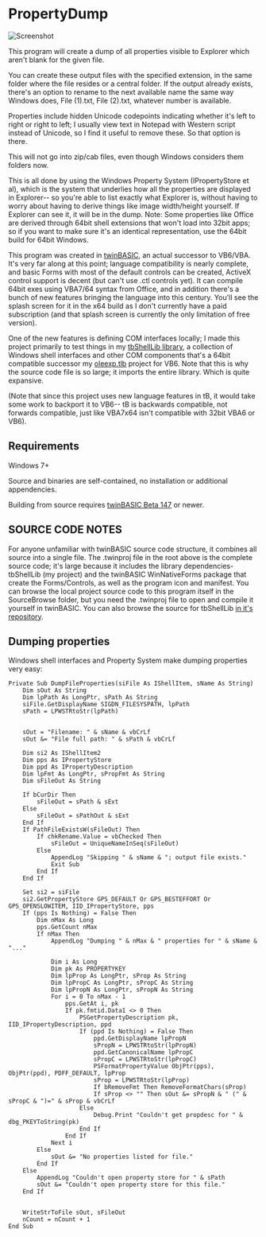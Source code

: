 # PropertyDump
![Screenshot](https://i.imgur.com/jYWgtYA.jpg)

This program will create a dump of all properties visible to Explorer which aren't blank for the given file.

You can create these output files with the specified extension, in the same folder where the file resides or a central folder. If the output already exists, there's an option to rename to the next available name the same way Windows does, File (1).txt, File (2).txt, whatever number is available.

Properties include hidden Unicode codepoints indicating whether it's left to right or right to left; I usually view text in Notepad with Western script instead of Unicode, so I find it useful to remove these. So that option is there.

This will not go into zip/cab files, even though Windows considers them folders now.

This is all done by using the Windows Property System (IPropertyStore et al), which is the system that underlies how all the properties are displayed in Explorer-- so you're able to list exactly what Explorer is, without having to worry about having to derive things like image width/height yourself. If Explorer can see it, it will be in the dump. Note: Some properties like Office are derived through 64bit shell extensions that won't load into 32bit apps; so if you want to make sure it's an identical representation, use the 64bit build for 64bit Windows.

This program was created in [twinBASIC](https://github.com/twinbasic/twinbasic), an actual successor to VB6/VBA. It's very far along at this point; language compatibility is nearly complete, and basic Forms with most of the default controls can be created, ActiveX control support is decent (but can't use .ctl controls yet). It can compile 64bit exes using VBA7/64 syntax from Office, and in addition there's a bunch of new features bringing the language into this century. You'll see the splash screen for it in the x64 build as I don't currently have a paid subscription (and that splash screen is currently the only limitation of free version). 

One of the new features is defining COM interfaces locally; I made this project primarily to test things in my [tbShellLib library](https://github.com/fafalone/tbShellLib), a collection of Windows shell interfaces and other COM components that's a 64bit compatible successor my [oleexp.tlb](https://www.vbforums.com/showthread.php?786079-VB6-Modern-Shell-Interface-Type-Library-oleexp-tlb) project for VB6. Note that this is why the source code file is so large; it imports the entire library. Which is quite expansive.

(Note that since this project uses new language features in tB, it would take some work to backport it to VB6-- tB is backwards compatible, not forwards compatible, just like VBA7x64 isn't compatible with 32bit VBA6 or VB6). 

## Requirements
Windows 7+

Source and binaries are self-contained, no installation or additional appendencies.

Building from source requires [twinBASIC Beta 147](https://github.com/twinbasic/twinbasic/releases) or newer.

## SOURCE CODE NOTES

For anyone unfamiliar with twinBASIC source code structure, it combines all source into a single file. The .twinproj file in the root above is the complete source code; it's large because it includes the library dependencies- tbShellLib (my project) and the twinBASIC WinNativeForms package that create the Forms/Controls, as well as the program icon and manifest. You can browse the local project source code to this program itself in the SourceBrowse folder, but you need the .twinproj file to open and compile it yourself in twinBASIC. You can also browse the source for tbShellLib [in it's repository](https://github.com/fafalone/tbShellLib).

## Dumping properties

Windows shell interfaces and Property System make dumping properties very easy:

```
Private Sub DumpFileProperties(siFile As IShellItem, sName As String)
    Dim sOut As String
    Dim lpPath As LongPtr, sPath As String
    siFile.GetDisplayName SIGDN_FILESYSPATH, lpPath
    sPath = LPWSTRtoStr(lpPath)

    
    sOut = "Filename: " & sName & vbCrLf
    sOut &= "File full path: " & sPath & vbCrLf

    Dim si2 As IShellItem2
    Dim pps As IPropertyStore
    Dim ppd As IPropertyDescription
    Dim lpFmt As LongPtr, sPropFmt As String
    Dim sFileOut As String
    
    If bCurDir Then
        sFileOut = sPath & sExt
    Else
        sFileOut = sPathOut & sExt
    End If
    If PathFileExistsW(sFileOut) Then
        If chkRename.Value = vbChecked Then
            sFileOut = UniqueNameInSeq(sFileOut)
        Else
            AppendLog "Skipping " & sName & "; output file exists."
            Exit Sub
        End If
    End If
    
    Set si2 = siFile
    si2.GetPropertyStore GPS_DEFAULT Or GPS_BESTEFFORT Or GPS_OPENSLOWITEM, IID_IPropertyStore, pps
    If (pps Is Nothing) = False Then
        Dim nMax As Long
        pps.GetCount nMax
        If nMax Then
        	AppendLog "Dumping " & nMax & " properties for " & sName & "..."
                
            Dim i As Long
            Dim pk As PROPERTYKEY
            Dim lpProp As LongPtr, sProp As String
            Dim lpPropC As LongPtr, sPropC As String
            Dim lpPropN As LongPtr, sPropN As String
            For i = 0 To nMax - 1
                pps.GetAt i, pk
                If pk.fmtid.Data1 <> 0 Then
                    PSGetPropertyDescription pk, IID_IPropertyDescription, ppd
                    If (ppd Is Nothing) = False Then
                        ppd.GetDisplayName lpPropN
                        sPropN = LPWSTRtoStr(lpPropN)
                        ppd.GetCanonicalName lpPropC
                        sPropC = LPWSTRtoStr(lpPropC)
                        PSFormatPropertyValue ObjPtr(pps), ObjPtr(ppd), PDFF_DEFAULT, lpProp
                        sProp = LPWSTRtoStr(lpProp)
                        If bRemoveFmt Then RemoveFormatChars(sProp)
                        If sProp <> "" Then sOut &= sPropN & " (" & sPropC & ")=" & sProp & vbCrLf
                    Else
                        Debug.Print "Couldn't get propdesc for " & dbg_PKEYToString(pk)
                    End If
                End If
            Next i
        Else
            sOut &= "No properties listed for file."
        End If
    Else
        AppendLog "Couldn't open property store for " & sPath
        sOut &= "Couldn't open property store for this file."
    End If
    

    WriteStrToFile sOut, sFileOut
    nCount = nCount + 1
End Sub
```
